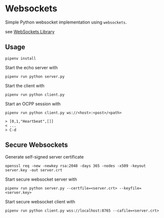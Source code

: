 # Websockets

Simple Python websocket implementation using `websockets`.

see [WebSockets Library](http://websockets.readthedocs.io/en/stable/index.html)

## Usage

    pipenv install

Start the echo server with

    pipenv run python server.py

Start the client with

    pipenv run python client.py

Start an OCPP session with

    pipenv run python client.py ws://<host>:<post>/<path>
    
    > [0,1,"Heartbeat",[]]
    < ...
    > C-d

## Secure Websockets

Generate self-signed server certificate

    openssl req -new -newkey rsa:2048 -days 365 -nodes -x509 -keyout server.key -out server.crt

Start secure websocket server with

    pipenv run python server.py --certfile=<server.crt> --keyfile=<server.key>

Start secure websocket client with

    pipenv run python client.py wss://localhost:8765 --cafile=<server.crt>
